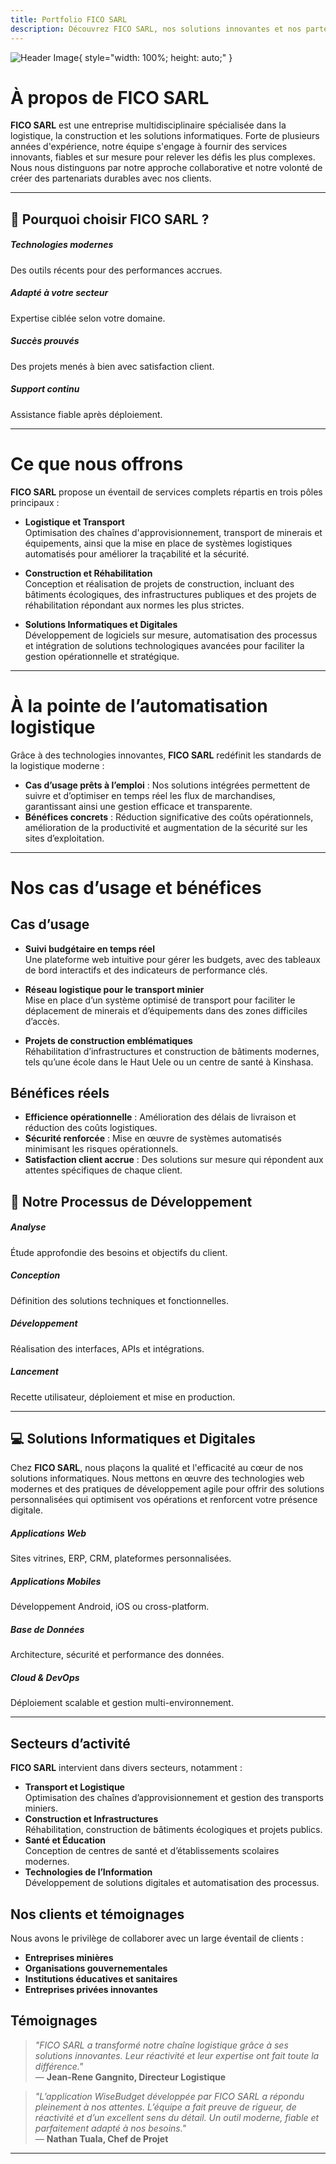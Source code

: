 ```yaml
---
title: Portfolio FICO SARL
description: Découvrez FICO SARL, nos solutions innovantes et nos partenariats
---
```

![Header Image](/public/assets/header-bg.png){ style="width: 100%; height: auto;" }

# À propos de FICO SARL

**FICO SARL** est une entreprise multidisciplinaire spécialisée dans la logistique, la construction et les solutions informatiques. Forte de plusieurs années d'expérience, notre équipe s'engage à fournir des services innovants, fiables et sur mesure pour relever les défis les plus complexes. Nous nous distinguons par notre approche collaborative et notre volonté de créer des partenariats durables avec nos clients.

---

## 🤝 Pourquoi choisir FICO SARL ?

<div class="row text-center my-5">
  <div class="col-md-3 mb-4">
    <div class="border rounded p-3 shadow-sm">
      <i class="fas fa-microchip fa-2x text-danger"></i>
      <h5 class="mt-2">Technologies modernes</h5>
      <p>Des outils récents pour des performances accrues.</p>
    </div>
  </div>
  <div class="col-md-3 mb-4">
    <div class="border rounded p-3 shadow-sm">
      <i class="fas fa-industry fa-2x text-warning"></i>
      <h5 class="mt-2">Adapté à votre secteur</h5>
      <p>Expertise ciblée selon votre domaine.</p>
    </div>
  </div>
  <div class="col-md-3 mb-4">
    <div class="border rounded p-3 shadow-sm">
      <i class="fas fa-check-circle fa-2x text-success"></i>
      <h5 class="mt-2">Succès prouvés</h5>
      <p>Des projets menés à bien avec satisfaction client.</p>
    </div>
  </div>
  <div class="col-md-3 mb-4">
    <div class="border rounded p-3 shadow-sm">
      <i class="fas fa-headset fa-2x text-primary"></i>
      <h5 class="mt-2">Support continu</h5>
      <p>Assistance fiable après déploiement.</p>
    </div>
  </div>
</div>

---

# Ce que nous offrons

**FICO SARL** propose un éventail de services complets répartis en trois pôles principaux :

- **Logistique et Transport**  
  Optimisation des chaînes d'approvisionnement, transport de minerais et équipements, ainsi que la mise en place de systèmes logistiques automatisés pour améliorer la traçabilité et la sécurité.

- **Construction et Réhabilitation**  
  Conception et réalisation de projets de construction, incluant des bâtiments écologiques, des infrastructures publiques et des projets de réhabilitation répondant aux normes les plus strictes.

- **Solutions Informatiques et Digitales**  
  Développement de logiciels sur mesure, automatisation des processus et intégration de solutions technologiques avancées pour faciliter la gestion opérationnelle et stratégique.

---

# À la pointe de l’automatisation logistique

Grâce à des technologies innovantes, **FICO SARL** redéfinit les standards de la logistique moderne :

- **Cas d’usage prêts à l’emploi** : Nos solutions intégrées permettent de suivre et d’optimiser en temps réel les flux de marchandises, garantissant ainsi une gestion efficace et transparente.
- **Bénéfices concrets** : Réduction significative des coûts opérationnels, amélioration de la productivité et augmentation de la sécurité sur les sites d’exploitation.

---

# Nos cas d’usage et bénéfices

## Cas d’usage

- **Suivi budgétaire en temps réel**  
  Une plateforme web intuitive pour gérer les budgets, avec des tableaux de bord interactifs et des indicateurs de performance clés.

- **Réseau logistique pour le transport minier**  
  Mise en place d’un système optimisé de transport pour faciliter le déplacement de minerais et d’équipements dans des zones difficiles d’accès.

- **Projets de construction emblématiques**  
  Réhabilitation d’infrastructures et construction de bâtiments modernes, tels qu’une école dans le Haut Uele ou un centre de santé à Kinshasa.

## Bénéfices réels

- **Efficience opérationnelle** : Amélioration des délais de livraison et réduction des coûts logistiques.
- **Sécurité renforcée** : Mise en œuvre de systèmes automatisés minimisant les risques opérationnels.
- **Satisfaction client accrue** : Des solutions sur mesure qui répondent aux attentes spécifiques de chaque client.

## 🔄 Notre Processus de Développement

<div class="row text-center my-5">

  <div class="col-md-3 mb-4">
    <div class="p-3 border rounded shadow-sm bg-white">
      <i class="fas fa-search fa-2x text-danger mb-2"></i>
      <h5>Analyse</h5>
      <p>Étude approfondie des besoins et objectifs du client.</p>
    </div>
  </div>

  <div class="col-md-3 mb-4">
    <div class="p-3 border rounded shadow-sm bg-white">
      <i class="fas fa-drafting-compass fa-2x text-primary mb-2"></i>
      <h5>Conception</h5>
      <p>Définition des solutions techniques et fonctionnelles.</p>
    </div>
  </div>

  <div class="col-md-3 mb-4">
    <div class="p-3 border rounded shadow-sm bg-white">
      <i class="fas fa-laptop-code fa-2x text-success mb-2"></i>
      <h5>Développement</h5>
      <p>Réalisation des interfaces, APIs et intégrations.</p>
    </div>
  </div>

  <div class="col-md-3 mb-4">
    <div class="p-3 border rounded shadow-sm bg-white">
      <i class="fas fa-rocket fa-2x text-warning mb-2"></i>
      <h5>Lancement</h5>
      <p>Recette utilisateur, déploiement et mise en production.</p>
    </div>
  </div>

</div>

---

<!-- ## 👨‍💻 Recrutez nos Experts Dédiés

<div class="row text-center my-5">

  <div class="col-md-3 mb-4">
    <div class="p-3 border rounded shadow-sm bg-white">
      <i class="fas fa-users fa-2x text-info mb-2"></i>
      <h5>Profils qualifiés</h5>
      <p>Des développeurs expérimentés et disponibles.</p>
    </div>
  </div>

  <div class="col-md-3 mb-4">
    <div class="p-3 border rounded shadow-sm bg-white">
      <i class="fas fa-handshake fa-2x text-success mb-2"></i>
      <h5>Engagement flexible</h5>
      <p>À plein temps ou à la mission, selon vos besoins.</p>
    </div>
  </div>

  <div class="col-md-3 mb-4">
    <div class="p-3 border rounded shadow-sm bg-white">
      <i class="fas fa-clock fa-2x text-primary mb-2"></i>
      <h5>Suivi quotidien</h5>
      <p>Timesheet, rapport d’activité et points réguliers.</p>
    </div>
  </div>

  <div class="col-md-3 mb-4">
    <div class="p-3 border rounded shadow-sm bg-white">
      <i class="fas fa-headset fa-2x text-danger mb-2"></i>
      <h5>Support dédié</h5>
      <p>Un interlocuteur technique à votre disposition.</p>
    </div>
  </div>

</div>

--- -->

## 💻 Solutions Informatiques et Digitales

Chez **FICO SARL**, nous plaçons la qualité et l'efficacité au cœur de nos solutions informatiques. Nous mettons en œuvre des technologies web modernes et des pratiques de développement agile pour offrir des solutions personnalisées qui optimisent vos opérations et renforcent votre présence digitale.

<div class="row text-center my-5">

  <div class="col-md-3 mb-4">
    <div class="p-3 border rounded shadow-sm bg-white">
      <i class="fas fa-desktop fa-2x text-primary mb-2"></i>
      <h5>Applications Web</h5>
      <p>Sites vitrines, ERP, CRM, plateformes personnalisées.</p>
    </div>
  </div>

  <div class="col-md-3 mb-4">
    <div class="p-3 border rounded shadow-sm bg-white">
      <i class="fas fa-mobile-alt fa-2x text-success mb-2"></i>
      <h5>Applications Mobiles</h5>
      <p>Développement Android, iOS ou cross-platform.</p>
    </div>
  </div>

  <div class="col-md-3 mb-4">
    <div class="p-3 border rounded shadow-sm bg-white">
      <i class="fas fa-database fa-2x text-warning mb-2"></i>
      <h5>Base de Données</h5>
      <p>Architecture, sécurité et performance des données.</p>
    </div>
  </div>

  <div class="col-md-3 mb-4">
    <div class="p-3 border rounded shadow-sm bg-white">
      <i class="fas fa-cloud fa-2x text-info mb-2"></i>
      <h5>Cloud & DevOps</h5>
      <p>Déploiement scalable et gestion multi-environnement.</p>
    </div>
  </div>

</div>


---
## Secteurs d’activité

**FICO SARL** intervient dans divers secteurs, notamment :

- **Transport et Logistique**  
  Optimisation des chaînes d’approvisionnement et gestion des transports miniers.
- **Construction et Infrastructures**  
  Réhabilitation, construction de bâtiments écologiques et projets publics.
- **Santé et Éducation**  
  Conception de centres de santé et d’établissements scolaires modernes.
- **Technologies de l’Information**  
  Développement de solutions digitales et automatisation des processus.

## Nos clients et témoignages

Nous avons le privilège de collaborer avec un large éventail de clients :

- **Entreprises minières**
- **Organisations gouvernementales**
- **Institutions éducatives et sanitaires**
- **Entreprises privées innovantes**

## Témoignages

> *"FICO SARL a transformé notre chaîne logistique grâce à ses solutions innovantes. Leur réactivité et leur expertise ont fait toute la différence."*  
> — **Jean-Rene Gangnito, Directeur Logistique**

> *"L’application WiseBudget développée par FICO SARL a répondu pleinement à nos attentes. L’équipe a fait preuve de rigueur, de réactivité et d’un excellent sens du détail. Un outil moderne, fiable et parfaitement adapté à nos besoins."*  
> — **Nathan Tuala, Chef de Projet**

---
